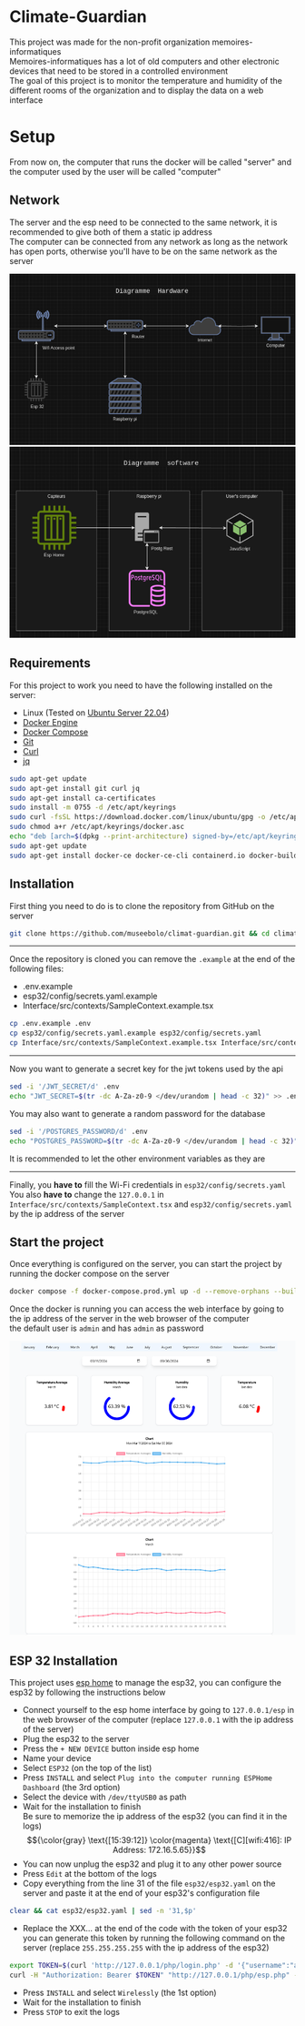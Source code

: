 [Info]: <> (
	All the information that are likely to need to be updated have a comment above them like this one
)
# Climate-Guardian
This project was made for the non-profit organization memoires-informatiques\
Memoires-informatiques has a lot of old computers and other electronic devices that need to be stored in a controlled environment\
The goal of this project is to monitor the temperature and humidity of the different rooms of the organization and to display the data on a web interface

# Setup
From now on, the computer that runs the docker will be called "server" and
the computer used by the user will be called "computer"

## Network
The server and the esp need to be connected to the same network, it is recommended to give both of them a static ip address\
The computer can be connected from any network as long as the network has open ports, otherwise you'll have to be on the same network as the server

![hardware](/.assets/hardware-diagram.png)\
![software](/.assets/software-diagram.png)

## Requirements
For this project to work you need to have the following installed on the server:
- Linux (Tested on [Ubuntu Server 22.04](https://ubuntu.com/download/server))
- [Docker Engine](https://docs.docker.com/engine/install/ubuntu/)
- [Docker Compose](https://docs.docker.com/compose/install/)
- [Git](https://git-scm.com/book/en/v2/Getting-Started-Installing-Git)
- [Curl](https://curl.se/download.html)
- [jq](https://stedolan.github.io/jq/download/)
```bash
sudo apt-get update
sudo apt-get install git curl jq 
sudo apt-get install ca-certificates
sudo install -m 0755 -d /etc/apt/keyrings
sudo curl -fsSL https://download.docker.com/linux/ubuntu/gpg -o /etc/apt/keyrings/docker.asc
sudo chmod a+r /etc/apt/keyrings/docker.asc
echo "deb [arch=$(dpkg --print-architecture) signed-by=/etc/apt/keyrings/docker.asc] https://download.docker.com/linux/ubuntu $(. /etc/os-release && echo "$VERSION_CODENAME") stable" | sudo tee /etc/apt/sources.list.d/docker.list > /dev/null
sudo apt-get update
sudo apt-get install docker-ce docker-ce-cli containerd.io docker-buildx-plugin docker-compose-plugin
```

## Installation
First thing you need to do is to clone the repository from GitHub on the server
```bash
git clone https://github.com/museebolo/climat-guardian.git && cd climat-guardian
```

---
[Info]: <> (
	This is the list of all the files that end with .example
)
Once the repository is cloned you can remove the `.example` at the end of the following files:
- .env.example
- esp32/config/secrets.yaml.example
- Interface/src/contexts/SampleContext.example.tsx
```bash
cp .env.example .env
cp esp32/config/secrets.yaml.example esp32/config/secrets.yaml
cp Interface/src/contexts/SampleContext.example.tsx Interface/src/contexts/SampleContext.tsx
```

---
Now you want to generate a secret key for the jwt tokens used by the api
```bash
sed -i '/JWT_SECRET/d' .env
echo "JWT_SECRET=$(tr -dc A-Za-z0-9 </dev/urandom | head -c 32)" >> .env
```

You may also want to generate a random password for the database
```bash
sed -i '/POSTGRES_PASSWORD/d' .env
echo "POSTGRES_PASSWORD=$(tr -dc A-Za-z0-9 </dev/urandom | head -c 32)" >> .env
```

It is recommended to let the other environment variables as they are

---
Finally, you **have to** fill the Wi-Fi credentials in `esp32/config/secrets.yaml`\
You also **have to** change the `127.0.0.1` in `Interface/src/contexts/SampleContext.tsx` and `esp32/config/secrets.yaml` by the ip address of the server

## Start the project
Once everything is configured on the server, you can start the project by running the docker compose on the server
```bash
docker compose -f docker-compose.prod.yml up -d --remove-orphans --build
```
Once the docker is running you can access the web interface by going to the ip address of the server in the web browser of the computer\
the default user is `admin` and has `admin` as password

![web interface](/.assets/dashboard.png)

## ESP 32 Installation
This project uses [esp home](https://github.com/esphome/esphome) to manage the esp32, you can configure the esp32 by following the instructions below
- Connect yourself to the esp home interface by going to `127.0.0.1/esp` in the web browser of the computer (replace `127.0.0.1` with the ip address of the server)
- Plug the esp32 to the server
- Press the `+ NEW DEVICE` button inside esp home
- Name your device
- Select `ESP32` (on the top of the list)
- Press `INSTALL` and select `Plug into the computer running ESPHome Dashboard` (the 3rd option)
- Select the device with ``/dev/ttyUSB0`` as path
- Wait for the installation to finish\
Be sure to memorize the ip address of the esp32 (you can find it in the logs)
$${\color{gray} \text{[15:39:12]} \color{magenta} \text{[C][wifi:416]:   IP Address: 172.16.5.65}}$$
- You can now unplug the esp32 and plug it to any other power source
- Press `Edit` at the bottom of the logs
- Copy everything from the line 31 of the file `esp32/esp32.yaml` on the server and paste it at the end of your esp32's configuration file
```bash
clear && cat esp32/esp32.yaml | sed -n '31,$p'
```
- Replace the XXX... at the end of the code with the token of your esp32\
you can generate this token by running the following command on the server (replace `255.255.255.255` with the ip address of the esp32)
```bash
export TOKEN=$(curl 'http://127.0.0.1/php/login.php' -d '{"username":"admin","password":"admin"}' -X POST | jq '.token' -r)
curl -H "Authorization: Bearer $TOKEN" "http://127.0.0.1/php/esp.php" -d '{"ip":"255.255.255.255"}' -X POST | jq '.token' -r
```
- Press `INSTALL` and select `Wirelessly` (the 1st option)
- Wait for the installation to finish
- Press `STOP` to exit the logs

